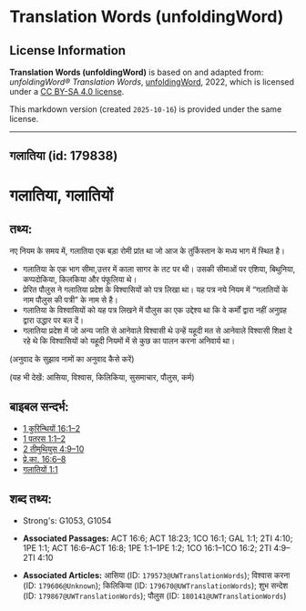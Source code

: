 # Translation Words (unfoldingWord)

## License Information

**Translation Words (unfoldingWord)** is based on and adapted from: _unfoldingWord® Translation Words_, [unfoldingWord](https://unfoldingword.org/utw), 2022, which is licensed under a [CC BY-SA 4.0 license](https://creativecommons.org/licenses/by-sa/4.0/legalcode.en).

This markdown version (created `2025-10-16`) is provided under the same license.



--------------------------------

## गलातिया (id: 179838)

गलातिया, गलातियों
=================

तथ्य:
-----

नए नियम के समय में, गलातिया एक बड़ा रोमी प्रांत था जो आज के तुर्किस्तान के मध्य भाग में स्थित है।

* गलातिया के एक भाग सीमा,उत्तर में काला सागर के तट पर थी। उसकी सीमाओं पर एशिया, बिथुनिया, कप्पदोकिया, किलकिया और पंफूलिया थे।
* प्रेरित पौलुस ने गलातिया प्रदेश के विश्वासियों को पत्र लिखा था। यह पत्र नये नियम में “गलातियों के नाम पौलुस की पत्री” के नाम से है।
* गलातिया के विश्वासियों को यह पत्र लिखने में पौलुस का एक उद्देश्य था कि वे कर्मों द्वारा नहीं अनुग्रह द्वारा उद्धार पर बल दें।
* गलातिया प्रदेश में जो अन्य जाति से आनेवाले विश्वासी थे उन्हें यहूदी मत से आनेवाले विश्वासी शिक्षा दे रहे थे कि विश्वासियों को यहूदी नियमों में से कुछ का पालन करना अनिवार्य था।

(अनुवाद के सुझाव नामों का अनुवाद कैसे करें)

(यह भी देखें: आसिया, विश्वास, किलिकिया, सुसमाचार, पौलुस, कर्म)

बाइबल सन्दर्भ:
--------------

* [1 कुरिन्थियों 16:1–2](https://ref.ly/1Cor0:0)
* [1 पतरस 1:1–2](https://ref.ly/1Pet0:0)
* [2 तीमुथियुस 4:9–10](https://ref.ly/2Tim0:0)
* [प्रे.का. 16:6–8](https://ref.ly/Acts16:6-Acts16:8)
* [गलातियों 1:1](https://ref.ly/Gal1:1)

शब्द तथ्य:
----------

* Strong's: G1053, G1054

* **Associated Passages:** ACT 16:6; ACT 18:23; 1CO 16:1; GAL 1:1; 2TI 4:10; 1PE 1:1; ACT 16:6–ACT 16:8; 1PE 1:1–1PE 1:2; 1CO 16:1–1CO 16:2; 2TI 4:9–2TI 4:10
* **Associated Articles:** आसिया (ID: `179573@UWTranslationWords`); विश्वास करना (ID: `179606@Unknown`); किलिकिया (ID: `179670@UWTranslationWords`); शुभ सन्देश (ID: `179867@UWTranslationWords`); पौलुस (ID: `180141@UWTranslationWords`)

